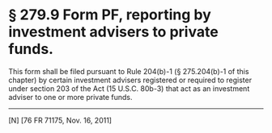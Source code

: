 # § 279.9   Form PF, reporting by investment advisers to private funds.

This form shall be filed pursuant to Rule 204(b)-1 (§ 275.204(b)-1 of this chapter) by certain investment advisers registered or required to register under section 203 of the Act (15 U.S.C. 80b-3) that act as an investment adviser to one or more private funds.



---

[N] [76 FR 71175, Nov. 16, 2011]


